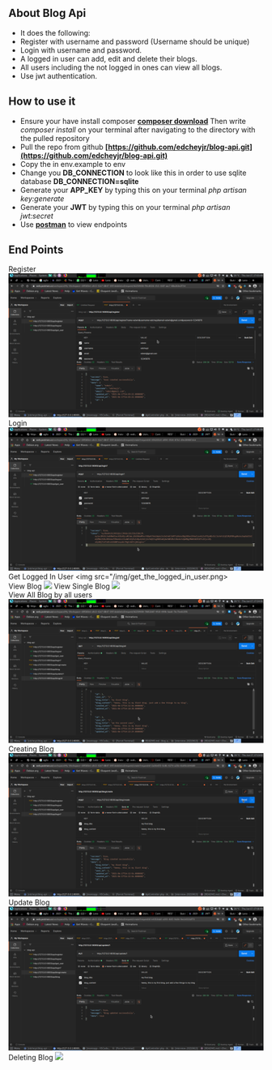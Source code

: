 

## About Blog Api

- It does the following:
 - Register with username and password (Username should be unique)
 - Login with username and password.
 - A logged in user can add, edit and delete their blogs.
 - All users including the not logged in ones can view all blogs.
 - Use jwt authentication.

## How to use it
- Ensure your have install composer **[composer download](https://getcomposer.org/download/)** Then write *composer install* on your terminal after navigating to the directory with the pulled repository
- Pull the repo from github **[https://github.com/edcheyjr/blog-api.git](https://github.com/edcheyjr/blog-api.git)**
 - Copy the in env.example to env
 - Change you **DB_CONNECTION** to look like this in order to use sqlite database **DB_CONNECTION=sqlite**
 - Generate your **APP_KEY** by typing this on your terminal *php artisan key:generate*
 - Generate your **JWT** by typing this on your terminal *php artisan jwt:secret*
 - Use **[postman](https://web.postman.co/)** to view endpoints


## End Points
Register
    <img src="/img/register.png">
Login    
    <img src="/img/login.png">
Get Logged In User
    <img src="/img/get_the_logged_in_user.png>    
View Blog
    <img src="/img/viewing_the_blogs.png">
View Single Blog
    <img src="/img/view_a_blog">    
View All Blog by all users
    <img src="/img/all_view.png">
Creating Blog
    <img src="/img/creating_blog.png">
Update Blog   
    <img src="/img/updating_blog.png">
Deleting Blog
    <img src="/img/deleting_blog.png">    

    


